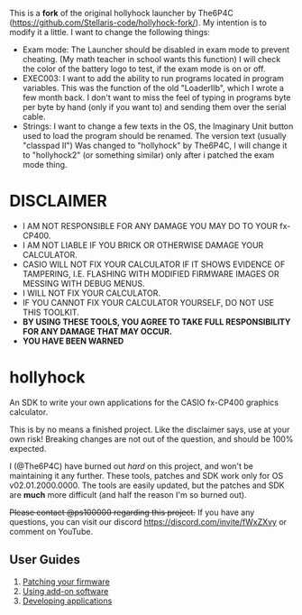 This is a __fork__ of the original hollyhock launcher by The6P4C (https://github.com/Stellaris-code/hollyhock-fork/).
My intention is to modify it a little. I want to change the following things:
- Exam mode: The Launcher should be disabled in exam mode to prevent cheating. (My math teacher in school wants this function) 
             I will check the color of the battery logo to test, if the exam mode is on or off.
- EXEC003:   I want to add the ability to run programs located in program variables. This was the function of the old "LoaderIIb", which I wrote a few month back.
             I don't want to miss the feel of typing in programs byte per byte by hand (only if you want to) and sending them over the serial cable.
- Strings:   I want to change a few texts in the OS, the Imaginary Unit button used to load the program should be renamed. The version text (usually "classpad II")
             Was changed to "hollyhock" by The6P4C, I will change it to "hollyhock2" (or something similar) only after i patched the exam mode thing.

# DISCLAIMER
- I AM NOT RESPONSIBLE FOR ANY DAMAGE YOU MAY DO TO YOUR fx-CP400.  
- I AM NOT LIABLE IF YOU BRICK OR OTHERWISE DAMAGE YOUR CALCULATOR.  
- CASIO WILL NOT FIX YOUR CALCULATOR IF IT SHOWS EVIDENCE OF TAMPERING, I.E. FLASHING WITH MODIFIED FIRMWARE IMAGES OR MESSING WITH DEBUG MENUS.  
- I WILL NOT FIX YOUR CALCULATOR.  
- IF YOU CANNOT FIX YOUR CALCULATOR YOURSELF, DO NOT USE THIS TOOLKIT.  
- **BY USING THESE TOOLS, YOU AGREE TO TAKE FULL RESPONSIBILITY FOR ANY DAMAGE THAT MAY OCCUR.**  
- **YOU HAVE BEEN WARNED**

# hollyhock
An SDK to write your own applications for the CASIO fx-CP400 graphics calculator.

This is by no means a finished project. Like the disclaimer says, use at your own risk! Breaking changes are not out of the question, and should be 100% expected.

I (@The6P4C) have burned out *hard* on this project, and won't be maintaining it any further. These tools, patches and SDK work only for OS v02.01.2000.0000. The tools are easily updated, but the patches and SDK are **much** more difficult (and half the reason I'm so burned out).

~~Please contact @ps100000 regarding this project.~~ If you have any questions, you can visit our discord https://discord.com/invite/fWxZXvy or comment on YouTube.

## User Guides
1. [Patching your firmware](doc/user/patching.md)
2. [Using add-on software](doc/user/using.md)
3. [Developing applications](doc/user/developing.md)
